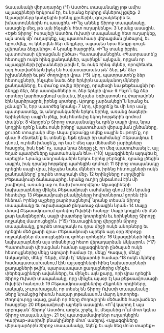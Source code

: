 
Տապանակի վերադարձը
(^1) Աստծու տապանակը յոթ ամիս այլազգիների երկրում էր, եւ նրանց երկիրը մկներով լցվեց։ 2 Այլազգիները կանչեցին
իրենց քրմերին, գուշակներին եւ իմաստուններին ու ասացին. «Ի՞նչ անենք Տիրոջ տապանակը, ասացե՛ք մեզ, թե այն
ինչպե՛ս հետ ուղարկենք»։ 3 Նրանք ասացին. «Եթե Տիրոջ՝ Իսրայելի Աստծու Ուխտի տապանակը հետ ուղարկեք, այն
սոսկ մի՛ ուղարկեք, այլ պատուհասի վերացման ընծայով, եւ կբուժվեք, ու կներվեն ձեր մեղքերը, այլապես նրա ձեռքը
գուցե չվերանա ձեզանից»։ 4 Նրանք հարցրին. «Ի՞նչ տանք իբրեւ պատուհասի վերացման ընծա»։ Պատասխանեցին.
«Պատրաստե՛ք հետույքի ոսկե հինգ քանդակներ, այսինքն՝ այնքան, որքան որ այլազգիների իշխանների թիվն է, եւ ոսկե
հինգ մկներ, որովհետեւ այդ հարվածներն իջել են հավասարապես թե՛ ձեր, թե՛ ձեր իշխանների եւ թե՛ ժողովրդի վրա։
(^5) Արդ, պատրաստե՛ք ձեր հետույքների, ինչպես նաեւ ձեր երկիրն ապականող մկների քանդակները, եւ փա՛ռք տվեք
Տիրոջը, որպեսզի նա թեթեւացնի իր ձեռքը ձեր, ձեր աստվածների ու ձեր երկրի վրա։ 6 Ինչո՞ւ եք ձեր սրտերը
կարծրացնում այնպես, ինչպես Եգիպտոսն ու փարավոնն էին կարծրացրել իրենց սրտերը։ Արդյոք չարձակեցի՞ն նրանց
եւ չգնացի՞ն, երբ պատժեց նրանց։ 7 Արդ, վերցրե՛ք եւ մի նոր սա՛յլ պատրաստեք, եւ անդրանկածին երկու երինջ, առանց
ձագերի։ Երինջները սայլի՛ն լծեք, իսկ հետեւից եկող հորթերին գոմում փակե՛ք։ 8 Վերցրե՛ք Տիրոջ տապանակը եւ դրե՛ք
սայլի վրա, նրա կողքին դրե՛ք նաեւ ոսկե իրերը՝ պատուհասի վերացման ընծաները, քուրձե տոպրակի մեջ։ Ապա
ընթա՛ցք տվեք սայլին եւ թողե՛ք, որ գնա։ 9 Հետեւե՛ք եւ տեսե՛ք. եթե դեպի իր սահմանը՝ Բեթսամյուս է գնում, ուրեմն
իմացե՛ք, որ նա է մեզ այս մեծամեծ չարիքները հասցրել, իսկ եթե՝ ոչ, ապա նրա ձեռքը չէ, որ մեզ պատուհասել է, այլ
եղած պատիժները պատահական են»։
(^10) Այլազգիներն այդպես էլ արեցին։ Նրանք անդրանկածին երկու երինջ բերեցին, դրանք լծեցին սայլին, իսկ դրանց
հորթերը պահեցին գոմում։ 11 Տիրոջ տապանակը դրեցին սայլի վրա, ինչպես նաեւ մկների ու իրենց հետույքների ոսկե
քանդակները՝ քուրձե տոպրակի մեջ։ 12 Երինջները ուղղվեցին Բեթսամյուսի ճանապարհը. նրանք ուղիղ ընթանում էին
մի շավիղով, առանց աջ ու ձախ խոտորվելու։ Այլազգիների նախարարները մինչեւ Բեթսամյուսի սահմանը գնում էին
նրանց հետեւից։ 13 Բեթսամյուսի բնակիչները հովիտներում ցորեն էին հնձում։ Իրենց աչքերը բարձրացնելով՝ նրանք
տեսան Տիրոջ տապանակը եւ ուրախացած ընդառաջ գնացին նրան։ 14 Սայլը մտավ Բեթսամյուսում գտնվող Ովսիեի
հանդը։ Սայլի կողքին մի մեծ քար կանգնեցրին, սայլի փայտերը կոտրեցին եւ երինջները Տիրոջը ողջակեզ մատուցեցին։
(^15) Ղեւտացիները վերցրին Տիրոջ տապանակը, քուրձե տոպրակն ու դրա միջի ոսկե անոթները եւ դրեցին մեծ քարի վրա։
Բեթսամյուսի այրերն այդ օրը Տիրոջը ողջակեզներ մատուցեցին ու զոհեր զոհեցին։ 16 Այլազգիների հինգ նախարարներն
այս տեսնելուց հետո վերադարձան Ակկարոն։
(^17) Պատուհասի վերացման համար այլազգիների ընծայած ոսկե հետույքներից մեկը Ազովտի համար էր, մեկը՝
Գազայի, մեկը՝ Ասկաղոնի, մեկը՝ Գեթի, մեկն էլ՝ Ակկարոնի համար.^18 ոսկե մկները համապատասխանում էին
այլազգիների հինգ նախարարների քաղաքների թվին, պարսպապատ քաղաքներից մինչեւ փերեզացիների ավանները,
եւ մինչեւ այն քարը, որի վրա դրեցին Տիրոջ Ուխտի տապանակը, որը մինչեւ այսօր էլ կա բեթսամյուսացի Ովսիեի
հանդում։ 19 Բեթսամյուսացիներից Հեքոնեի որդիները, սակայն, չուրախացան, որ տեսել են Տիրոջ Ուխտի տապանակը։
Տերը նրանցից հիսուն հազար յոթանասուն մարդ կոտորեց։ Ժողովուրդը սգաց, քանի որ Տերը ժողովրդին մեծամեծ
հարվածներ հասցրեց։ 20 Բեթսամյուսի այրերն ասացին. «Ո՞վ կարող է այս սրբության՝ Տիրոջ՝ Աստծու առջեւ շրջել, եւ
մեզանից ո՞ւմ մոտ կգնա Տիրոջ տապանակը»։ 21 Եվ պատգամավորներ ուղարկեցին Կարիաթ-Յարիմի բնակիչների մոտ՝
ասելով. «Այլազգիները վերադարձրին Տիրոջ տապանակը, եկե՛ք եւ այն ձեզ մո՛տ տարեք»։
